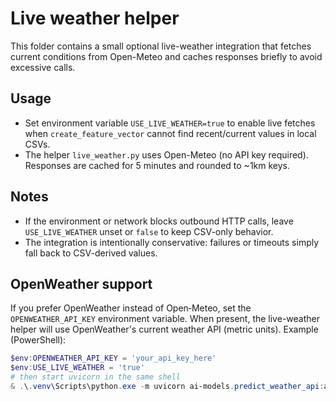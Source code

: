 Live weather helper
===================

This folder contains a small optional live-weather integration that fetches current conditions from Open-Meteo and caches responses briefly to avoid excessive calls.

Usage
-----
- Set environment variable `USE_LIVE_WEATHER=true` to enable live fetches when `create_feature_vector` cannot find recent/current values in local CSVs.
- The helper `live_weather.py` uses Open-Meteo (no API key required). Responses are cached for 5 minutes and rounded to ~1km keys.

Notes
-----
- If the environment or network blocks outbound HTTP calls, leave `USE_LIVE_WEATHER` unset or `false` to keep CSV-only behavior.
- The integration is intentionally conservative: failures or timeouts simply fall back to CSV-derived values.
 
OpenWeather support
-------------------
If you prefer OpenWeather instead of Open‑Meteo, set the `OPENWEATHER_API_KEY` environment variable. When present, the live-weather helper will use OpenWeather's current weather API (metric units). Example (PowerShell):

```powershell
$env:OPENWEATHER_API_KEY = 'your_api_key_here'
$env:USE_LIVE_WEATHER = 'true'
# then start uvicorn in the same shell
& .\.venv\Scripts\python.exe -m uvicorn ai-models.predict_weather_api:app --port 8001 --reload
```

